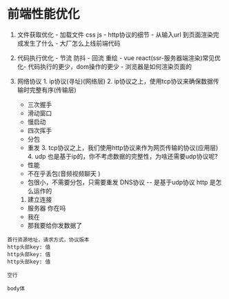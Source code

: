 # 前端性能优化
  1. 文件获取优化
    - 加载文件 css js
    - http协议的细节
    - 从输入url 到页面渲染完成发生了什么
    - 大厂怎么上线前端代码

  2. 代码执行优化
    - 节流 防抖
    - 回流 重绘
    - vue react(ssr-服务器端渲染)常见优化- 代码执行的更少，dom操作的更少
    - 浏览器是如何渲染页面的 

  3. 网络协议
    1. ip协议(寻址)(网络层)
    2. ip协议之上，使用tcp协议来确保数据传输时完整有序(传输层)
      - 三次握手
      - 滑动窗口
      - 慢启动
      - 四次挥手
      - 分包
      - 重发
    3. tcp协议之上，我们使用http协议来作为网页传输的协议(应用层)
    4. udp 也是基于ip的，你不考虑数据的完整性，为啥还需要udp协议呢?
      - 性能
      - 不在乎丢包(音频视频聊天 )
      - 包很小，不需要分包，只需要重发 DNS协议 -- 是基于udp协议
    http 是怎么运作的
      1. 建立连接
        - 服务器 你在吗
        - 我在
        - 那我要给你发数据了

    首行资源地址，请求方式，协议版本
    http头部key: 值
    http头部key: 值
    http头部key: 值

    空行

    body体

    